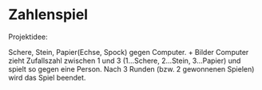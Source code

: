 # Zahlenspiel

Projektidee:

Schere, Stein, Papier(Echse, Spock) gegen Computer. + Bilder
Computer zieht Zufallszahl zwischen 1 und 3 (1...Schere, 2...Stein, 3...Papier) und spielt so gegen eine Person.
Nach 3 Runden (bzw. 2 gewonnenen Spielen) wird das Spiel beendet.
